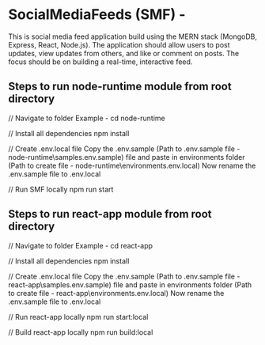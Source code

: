 # SocialMediaFeeds (SMF) -

This is social media feed application build using the MERN stack (MongoDB, Express, React, Node.js). The application should allow users to post updates, view updates from others, and like or comment on posts. The focus should be on building a real-time, interactive feed.

## Steps to run node-runtime module from root directory

// Navigate to folder
Example - cd node-runtime

// Install all dependencies
npm install

// Create .env.local file
Copy the .env.sample (Path to .env.sample file - node-runtime\samples\.env.sample) file and paste in environments folder (Path to create file - node-runtime\environments\.env.local)
Now rename the .env.sample file to .env.local

// Run SMF locally
npm run start

## Steps to run react-app module from root directory

// Navigate to folder
Example - cd react-app

// Install all dependencies
npm install

// Create .env.local file
Copy the .env.sample (Path to .env.sample file - react-app\samples\.env.sample) file and paste in environments folder (Path to create file - react-app\environments\.env.local)
Now rename the .env.sample file to .env.local

// Run react-app locally
npm run start:local

// Build react-app locally
npm run build:local
